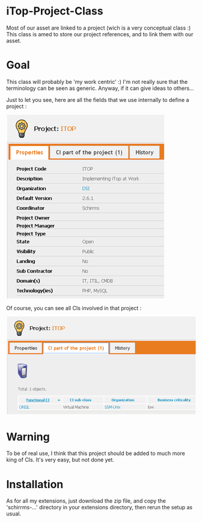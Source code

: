 # iTop-Project-Class
Most of our asset are linked to a project (wich is a very conceptual class :) This class is amed to store our project references, and to link them with our asset.

# Goal
This class will probably be 'my work centric' :) I'm not really sure that the terminology can be seen as generic. Anyway, if it can give ideas to others...

Just to let you see, here are all the fields that we use internally to define a project :

![Project view](images/Project-View.png)

Of course, you can see all CIs involved in that project :

![Project CIs](images/Project-CIs.png)

# Warning
To be of real use, I think that this project should be added to much more king of CIs. It's very easy, but not done yet.

# Installation
As for all my extensions, just download the zip file, and copy the 'schirrms-...' directory in your extensions directory, then rerun the setup as usual.



